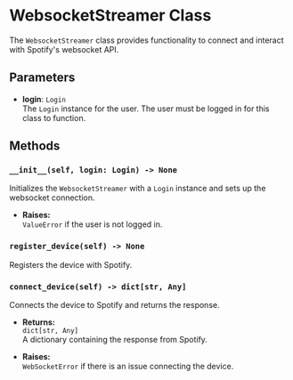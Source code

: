 # WebsocketStreamer Class

The `WebsocketStreamer` class provides functionality to connect and interact with Spotify's websocket API.

## Parameters

- **login**: `Login`  
  The `Login` instance for the user. The user must be logged in for this class to function.

## Methods

### `__init__(self, login: Login) -> None`
Initializes the `WebsocketStreamer` with a `Login` instance and sets up the websocket connection.

- **Raises:**  
  `ValueError` if the user is not logged in.

### `register_device(self) -> None`
Registers the device with Spotify.

### `connect_device(self) -> dict[str, Any]`
Connects the device to Spotify and returns the response.

- **Returns:**  
  `dict[str, Any]`  
  A dictionary containing the response from Spotify.

- **Raises:**  
  `WebSocketError` if there is an issue connecting the device.
